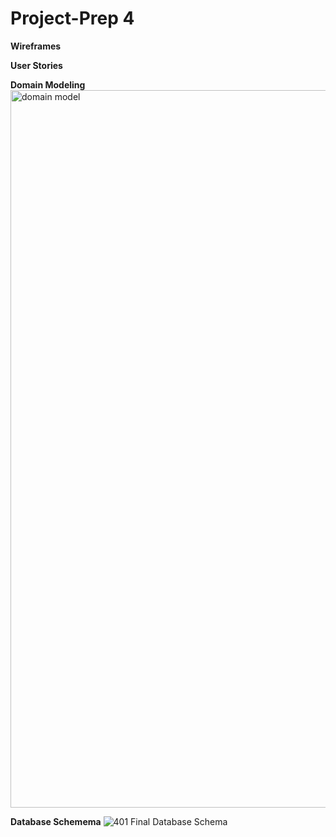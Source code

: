 # Project-Prep 4

**Wireframes**


**User Stories**


**Domain Modeling**
<img width="1148" alt="domain model" src="https://user-images.githubusercontent.com/91853244/174410343-1e59fee0-c56c-412e-9b5b-f9717b495c95.png">

**Database Schemema** 
![401 Final Database Schema](https://user-images.githubusercontent.com/91853244/174410421-aa1f4046-83b0-4377-b21f-a03bf4072702.png)


